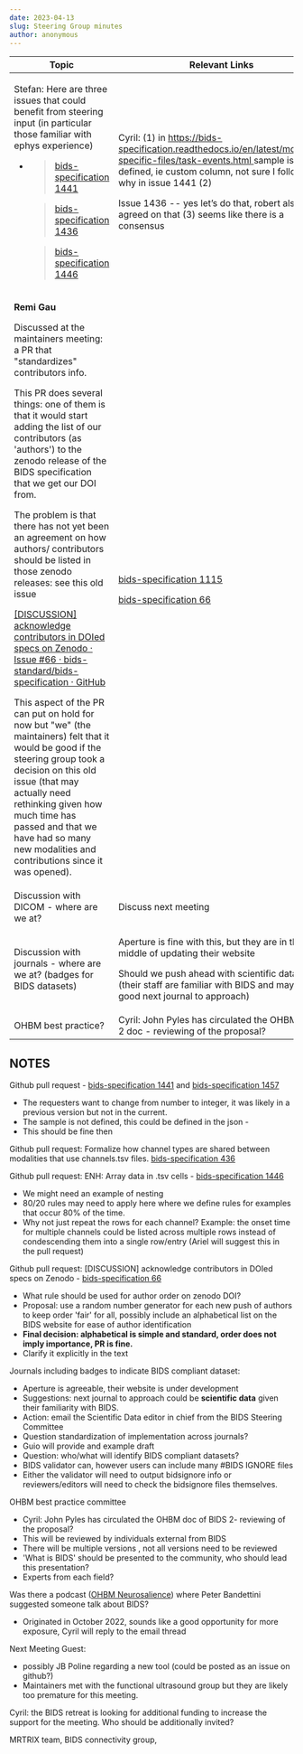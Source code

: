 ```yaml
---
date: 2023-04-13
slug: Steering Group minutes
author: anonymous
---
```


<!-- more -->

<table>
 <thead>
  <tr class="header">
   <th>
    <strong>
     Topic
    </strong>
   </th>
   <th>
    <strong>
     Relevant Links
    </strong>
   </th>
  </tr>
 </thead>
 <tbody>
  <tr class="odd">
   <td>
    <p>
     Stefan: Here are three issues that could benefit from steering input (in particular those familiar with ephys experience)
    </p>
    <ul>
     <li>
      <blockquote>
       <p>
        <a href="https://github.com/bids-standard/bids-specification/pull/1441">
         bids-specification 1441
        </a>
       </p>
      </blockquote>
      <blockquote>
       <p>
        <a href="https://github.com/bids-standard/bids-specification/issues/1436">
         bids-specification 1436
        </a>
       </p>
      </blockquote>
      <blockquote>
       <p>
        <a href="https://github.com/bids-standard/bids-specification/issues/1446">
         bids-specification 1446
        </a>
       </p>
      </blockquote>
     </li>
    </ul>
   </td>
   <td>
    <p>
     Cyril: (1) in
     <a href="https://bids-specification.readthedocs.io/en/latest/modality-specific-files/task-events.html">
      <span class="underline">
       https://bids-specification.readthedocs.io/en/latest/modality-specific-files/task-events.html
      </span>
     </a>
     sample is not defined, ie custom column, not sure I follow the why in issue 1441 (2)
    </p>
    <p>
     Issue 1436 -- yes let’s do that, robert also agreed on that (3) seems like there is a consensus
    </p>
   </td>
  </tr>
  <tr class="even">
   <td>
    <p>
     <strong>
      Remi Gau
     </strong>
    </p>
    <p>
     Discussed at the maintainers meeting: a PR that "standardizes" contributors info.
    </p>
    <p>
     This PR does several things: one of them is that it would start adding the list of our contributors (as 'authors') to the zenodo release of the BIDS specification that we get our DOI from.
    </p>
    <p>
     The problem is that there has not yet been an agreement on how authors/ contributors should be listed in those zenodo releases: see this old issue
    </p>
    <p>
     <a href="https://github.com/bids-standard/bids-specification/issues/66">
      <span class="underline">
       [DISCUSSION] acknowledge contributors in DOIed specs on Zenodo · Issue #66 · bids-standard/bids-specification · GitHub
      </span>
     </a>
    </p>
    <p>
     This aspect of the PR can put on hold for now but "we" (the maintainers) felt that it would be good if the steering group took a decision on this old issue (that may actually need rethinking given how much time has passed and that we have had so many new modalities and contributions since it was opened).
    </p>
   </td>
   <td>
    <p>
     <a href="https://github.com/bids-standard/bids-specification/pull/1115">
      bids-specification 1115
     </a>
    </p>
    <p>
     <a href="https://github.com/bids-standard/bids-specification/issues/66">
      bids-specification 66
     </a>
    </p>
   </td>
  </tr>
  <tr class="odd">
   <td>
    Discussion with DICOM - where are we at?
   </td>
   <td>
    Discuss next meeting
   </td>
  </tr>
  <tr class="even">
   <td>
    Discussion with journals - where are we at? (badges for BIDS datasets)
   </td>
   <td>
    <p>
     Aperture is fine with this, but they are in the middle of updating their website
    </p>
    <p>
     Should we push ahead with scientific data? (their staff are familiar with BIDS and may be a good next journal to approach)
    </p>
   </td>
  </tr>
  <tr class="odd">
   <td>
    OHBM best practice?
   </td>
   <td>
    Cyril: John Pyles has circulated the OHBM BIDS 2 doc - reviewing of the proposal?
   </td>
  </tr>
 </tbody>
</table>

## NOTES

Github pull request - [bids-specification 1441](https://github.com/bids-standard/bids-specification/pull/1441)
and [bids-specification 1457](https://github.com/bids-standard/bids-specification/pull/1457)

-   The requesters want to change from number to integer, it was likely
  in a previous version but not in the current.
-   The sample is not defined, this could be defined in the json -
-   This should be fine then

Github pull request: Formalize how channel types are shared between
modalities that use channels.tsv files. [bids-specification 436](https://github.com/bids-standard/bids-specification/issues/1436)

Github pull request: ENH: Array data in .tsv cells - [bids-specification 1446](https://github.com/bids-standard/bids-specification/issues/1446)

-   We might need an example of nesting
-   80/20 rules may need to apply here where we define rules for
  examples that occur 80% of the time.
-   Why not just repeat the rows for each channel? Example: the onset
  time for multiple channels could be listed across multiple rows
  instead of condescending them into a single row/entry (Ariel will
  suggest this in the pull request)

Github pull request: [DISCUSSION] acknowledge contributors in DOIed
specs on Zenodo - [bids-specification 66](https://github.com/bids-standard/bids-specification/issues/66)

-   What rule should be used for author order on zenodo DOI?
-   Proposal: use a random number generator for each new push of authors
  to keep order 'fair' for all, possibly include an alphabetical
  list on the BIDS website for ease of author identification
-   **Final decision: alphabetical is simple and standard, order does
  not imply importance, PR is fine.**
-   Clarify it explicitly in the text

Journals including badges to indicate BIDS compliant dataset:

-   Aperture is agreeable, their website is under development
-   Suggestions: next journal to approach could be **scientific data**
  given their familiarity with BIDS.
-   Action: email the Scientific Data editor in chief from the BIDS
  Steering Committee
-   Question standardization of implementation across journals?
-   Guio will provide and example draft
-   Question: who/what will identify BIDS compliant datasets?
-   BIDS validator can, however users can include many \#BIDS IGNORE
  files
-   Either the validator will need to output bidsignore info or
  reviewers/editors will need to check the bidsignore files
  themselves.

OHBM best practice committee

-   Cyril: John Pyles has circulated the OHBM doc of BIDS 2- reviewing
  of the proposal?
-   This will be reviewed by individuals external from BIDS
-   There will be multiple versions , not all versions need to be
  reviewed
-   'What is BIDS' should be presented to the community, who should lead
  this presentation?
-   Experts from each field?

Was there a podcast ([OHBM Neurosalience](https://www.youtube.com/playlist?list=PLg2e4R8SdhpdIMG7Tb9WAEZA6HRnx8Vsb))
where Peter Bandettini suggested someone talk about BIDS?

-   Originated in October 2022, sounds like a good opportunity for more
  exposure, Cyril will reply to the email thread

Next Meeting Guest:

-   possibly JB Poline regarding a new tool (could be posted as an issue
  on github?)
-   Maintainers met with the functional ultrasound group but they are
  likely too premature for this meeting.

Cyril: the BIDS retreat is looking for additional funding to increase
the support for the meeting. Who should be additionally invited?

MRTRIX team, BIDS connectivity group,
